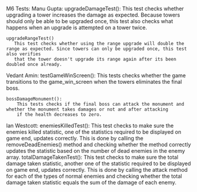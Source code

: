 M6 Tests:
Manu Gupta:
    upgradeDamageTest():
        This test checks whether upgrading a tower increases the damage as expected. Because towers should only be able to be upgraded once, this test
        also checks what happens when an upgrade is attempted on a tower twice.

    upgradeRangeTest()
       This test checks whether using the range upgrade will double the range as expected. Since towers can only be upgraded once, this test also verifies
       that the tower doesn't upgrade its range again after its been doubled once already.

Vedant Amin:
    testGameWinScreen():
        This tests checks whether the game transitions to the game_win_screen when the towers eliminates the final boss.

    bossDamageMonument():
        This tests checks if the final boss can attack the monument and whether the monument takes damages or not and after attacking
        if the health decreases to zero.

Ian Westcott:
    enemiesKilledTest():
        This test checks to make sure the enemies killed statistic, one of the statistics required to be displayed on game end, updates correctly. This is done by calling the removeDeadEnemies() method and checking whether the method correctly updates the statistic based on the number of dead enemies in the enemy array.
    totalDamageTakenTest():
        This test checks to make sure the total damage taken statistic, another one of the statistic required to be displayed on game end, updates correctly. This is done by calling the attack method for each of the types of normal enemies and checking whether the total damage taken statistic equals the sum of the damage of each enemy.
